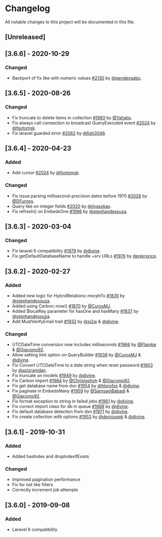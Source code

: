 # Changelog
All notable changes to this project will be documented in this file.

## [Unreleased]

## [3.6.6] - 2020-10-29

### Changed
- Backport of fix like with numeric values [#2130](https://github.com/jenssegers/laravel-mongodb/pull/2130) by [@pendexgabo](https://github.com/pendexgabo).

## [3.6.5] - 2020-08-26

### Changed
- Fix truncate to delete items in collection [#1993](https://github.com/jenssegers/laravel-mongodb/pull/1993) by [@Yahatix](https://github.com/Yahatix).
- Fix always call connection to broadcast QueryExecuted event [#2024](https://github.com/jenssegers/laravel-mongodb/pull/2024) by [@fsotomsk](https://github.com/fsotomsk).
- Fix laravel guarded error [#2082](https://github.com/jenssegers/laravel-mongodb/pull/2082) by [@fish3046](https://github.com/fish3046).

## [3.6.4] - 2020-04-23

### Added
- Add cursor [#2024](https://github.com/jenssegers/laravel-mongodb/pull/) by [@fsotomsk](https://github.com/fsotomsk).

### Changed
- Fix issue parsing millisecond-precision dates before 1970 [#2028](https://github.com/jenssegers/laravel-mongodb/pull/2028) by [@DFurnes](https://github.com/DFurnes).
- Query like on integer fields [#2020](https://github.com/jenssegers/laravel-mongodb/pull/2020) by [@ilyasokay](https://github.com/ilyasokay).
- Fix refresh() on EmbedsOne [#1996](https://github.com/jenssegers/laravel-mongodb/pull/1996) by [@stephandesouza](https://github.com/stephandesouza).

## [3.6.3] - 2020-03-04

### Changed
- Fix laravel 6 compatibility [#1979](https://github.com/jenssegers/laravel-mongodb/pull/1979) by [@divine](https://github.com/divine).
- Fix getDefaultDatabaseName to handle +srv URLs [#1976](https://github.com/jenssegers/laravel-mongodb/pull/1976) by [derekrprice](https://github.com/derekrprice).

## [3.6.2] - 2020-02-27

### Added
- Added new logic for HybridRelations::morphTo [#1835](https://github.com/jenssegers/laravel-mongodb/pull/1835) by [@stephandesouza](https://github.com/stephandesouza).
- Added using Carbon::now() [#1870](https://github.com/jenssegers/laravel-mongodb/pull/1870) by [@CurosMJ](https://github.com/CurosMJ).
- Added $localKey parameter for hasOne and hasMany [#1837](https://github.com/jenssegers/laravel-mongodb/pull/1837) by [@stephandesouza](https://github.com/stephandesouza).
- Add MustVerifyEmail trait [#1933](https://github.com/jenssegers/laravel-mongodb/pull/1933) by [@si2w](https://github.com/si2w) & [@divine](https://github.com/divine).

### Changed
- UTCDateTime conversion now includes milliseconds [#1966](https://github.com/jenssegers/laravel-mongodb/pull/1966) by [@Flambe](https://github.com/Flambe) & [@Giacomo92](https://github.com/Giacomo92).
- Allow setting hint option on QueryBuilder [#1939](https://github.com/jenssegers/laravel-mongodb/pull/1939) by [@CurosMJ](https://github.com/CurosMJ) & [@divine](https://github.com/divine).
- Fix Convert UTCDateTime to a date string when reset password [#1903](https://github.com/jenssegers/laravel-mongodb/pull/1903) by [@azizramdan](https://github.com/azizramdan).
- Fix truncate on models [#1949](https://github.com/jenssegers/laravel-mongodb/pull/1949) by [@divine](https://github.com/divine).
- Fix Carbon import [#1964](https://github.com/jenssegers/laravel-mongodb/pull/1964) by [@Christophvh](https://github.com/Christophvh) & [@Giacomo92](https://github.com/Giacomo92).
- Fix get database name from dsn [#1954](https://github.com/jenssegers/laravel-mongodb/pull/1954) by [@hlorofos](https://github.com/hlorofos) & [@divine](https://github.com/divine).
- Fix paginate in EmbedsMany [#1959](https://github.com/jenssegers/laravel-mongodb/pull/1959) by [@SamsamBabadi](https://github.com/SamsamBabadi) & [@Giacomo92](https://github.com/Giacomo92).
- Fix format exception to string in failed jobs [#1961](https://github.com/jenssegers/laravel-mongodb/pull/1961) by [@divine](https://github.com/divine).
- Fix correct import class for db in queue [#1968](https://github.com/jenssegers/laravel-mongodb/pull/1968) by [@divine](https://github.com/divine).
- Fix default database detection from dsn [#1971](https://github.com/jenssegers/laravel-mongodb/pull/1971) by [@divine](https://github.com/divine).
- Fix create collection with options [#1953](https://github.com/jenssegers/laravel-mongodb/pull/1953) by [@deviouspk](https://github.com/deviouspk) & [@divine](https://github.com/divine).

## [3.6.1] - 2019-10-31

### Added
- Added hasIndex and dropIndexIfExists

### Changed
- Improved pagination performance
- Fix for not like filters
- Correctly increment job attempts

## [3.6.0] - 2019-09-08

### Added
- Laravel 6 compatibility
